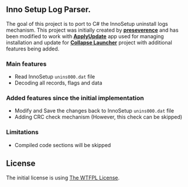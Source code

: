 ## Inno Setup Log Parser.

The goal of this project is to port to C# the InnoSetup uninstall logs mechanism.
This project was initially created by [**preseverence**](https://github.com/preseverence/isulr) and has been modified to work with [**ApplyUpdate**](https://github.com/CollapseLauncher/ApplyUpdate) app used for managing installation and update for [**Collapse Launcher**](https://github.com/CollapseLauncher/Collapse) project with additional features being added.

### Main features
* Read InnoSetup `unins000.dat` file
* Decoding all records, flags and data

### Added features since the initial implementation
* Modify and Save the changes back to InnoSetup `unins000.dat` file
* Adding CRC check mechanism (However, this check can be skipped)

### Limitations
* Compiled code sections will be skipped

## License
The initial license is using [The WTFPL License](https://github.com/CollapseLauncher/InnoSetupLogParser/blob/main/LICENSE).
